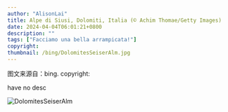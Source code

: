 ```yaml
---
author: "AlisonLai"
title: Alpe di Siusi, Dolomiti, Italia (© Achim Thomae/Getty Images)
date: 2024-04-04T06:01:21+0800
description: ""
tags: ["Facciamo una bella arrampicata!"]
copyright: 
thumbnail: /bing/DolomitesSeiserAlm.jpg
---
```

图文来源自：bing.  copyright: 

have no desc

![DolomitesSeiserAlm](/bing/DolomitesSeiserAlm.jpg)